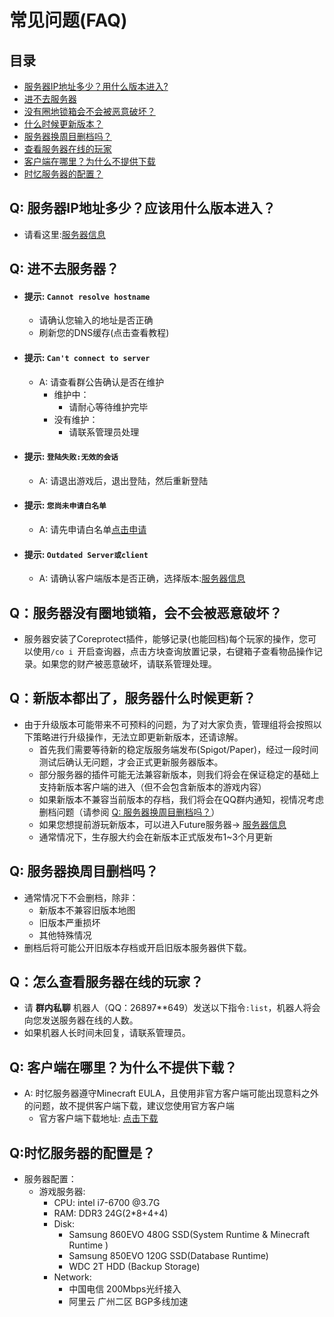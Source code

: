 # 常见问题(FAQ)

## 目录

- [服务器IP地址多少？用什么版本进入?](#q-服务器ip地址多少应该用什么版本进入)
- [进不去服务器](#q-进不去服务器)
- [没有圈地锁箱会不会被恶意破坏？](#q服务器没有圈地锁箱会不会被恶意破坏)
- [什么时候更新版本？](#q新版本都出了服务器什么时候更新)
- [服务器换周目删档吗？](#q-服务器换周目删档吗)
- [查看服务器在线的玩家](#q怎么查看服务器在线的玩家)
- [客户端在哪里？为什么不提供下载](#q-客户端在哪里为什么不提供下载)
- [时忆服务器的配置？](#q时忆服务器的配置是)



## Q: 服务器IP地址多少？应该用什么版本进入？
- 请看这里:[服务器信息](serverlist.md)

## Q: 进不去服务器？
- #### 提示: ``Cannot resolve hostname``
     - 请确认您输入的地址是否正确
     - 刷新您的DNS缓存(点击查看教程)
- #### 提示: ``Can't connect to server``
    - A: 请查看群公告确认是否在维护
        - 维护中：
            - 请耐心等待维护完毕
        - 没有维护：
            - 请联系管理员处理 
- #### 提示: ``登陆失败:无效的会话``
    - A: 请退出游戏后，退出登陆，然后重新登陆
- #### 提示: ``您尚未申请白名单``
    - A: 请先申请白名单[点击申请](whitelist.md)
- #### 提示: ``Outdated Server或client`` 
    - A: 请确认客户端版本是否正确，选择版本:[服务器信息](serverlist.md)
    
## Q：服务器没有圈地锁箱，会不会被恶意破坏？
- 服务器安装了Coreprotect插件，能够记录(也能回档)每个玩家的操作，您可以使用``/co i ``开启查询器，点击方块查询放置记录，右键箱子查看物品操作记录。如果您的财产被恶意破坏，请联系管理处理。
    

## Q：新版本都出了，服务器什么时候更新？
- 由于升级版本可能带来不可预料的问题，为了对大家负责，管理组将会按照以下策略进行升级操作，无法立即更新新版本，还请谅解。
    - 首先我们需要等待新的稳定版服务端发布(Spigot/Paper)，经过一段时间测试后确认无问题，才会正式更新服务器版本。
    - 部分服务器的插件可能无法兼容新版本，则我们将会在保证稳定的基础上支持新版本客户端的进入（但不会包含新版本的游戏内容）
    - 如果新版本不兼容当前版本的存档，我们将会在QQ群内通知，视情况考虑删档问题（请参阅 [Q: 服务器换周目删档吗？](#q-服务器换周目删档吗)）
    - 如果您想提前游玩新版本，可以进入Future服务器->  [服务器信息](serverlist.md)  
    - 通常情况下，生存服大约会在新版本正式版发布1~3个月更新

## Q: 服务器换周目删档吗？
- 通常情况下不会删档，除非：
    - 新版本不兼容旧版本地图
    - 旧版本严重损坏
    - 其他特殊情况   
- 删档后将可能公开旧版本存档或开启旧版本服务器供下载。       
        
## Q：怎么查看服务器在线的玩家？
- 请 **群内私聊** 机器人（QQ：26897**649）发送以下指令``:list``，机器人将会向您发送服务器在线的人数。
- 如果机器人长时间未回复，请联系管理员。
    
## Q: 客户端在哪里？为什么不提供下载？
- A: 时忆服务器遵守Minecraft EULA，且使用非官方客户端可能出现意料之外的问题，故不提供客户端下载，建议您使用官方客户端
    - 官方客户端下载地址: [点击下载](https://minecraft.net)

## Q:时忆服务器的配置是？      
- 服务器配置：
    - 游戏服务器:
        - CPU: intel i7-6700 @3.7G
        - RAM: DDR3 24G(2*8+4+4) 
        - Disk:
            - Samsung 860EVO 480G SSD(System Runtime & Minecraft Runtime )
            - Samsung 850EVO 120G SSD(Database Runtime)
            - WDC 2T HDD (Backup Storage) 
        - Network:
            - 中国电信 200Mbps光纤接入
            - 阿里云 广州二区 BGP多线加速
